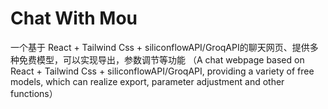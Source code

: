 # Chat With Mou
一个基于 React + Tailwind Css + siliconflowAPI/GroqAPI的聊天网页、提供多种免费模型，可以实现导出，参数调节等功能 （A chat webpage based on React + Tailwind Css + siliconflowAPI/GroqAPI, providing a variety of free models, which can realize export, parameter adjustment and other functions）